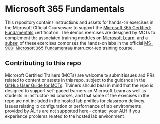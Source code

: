 # Microsoft 365 Fundamentals

This repository contains instructions and assets for hands-on exercises in the Microsoft Official Courseware to support the [Microsoft 365 Certified: Fundamentals](https://learn.microsoft.com/en-us/credentials/certifications/microsoft-365-fundamentals/) certification. The demos exercises are designed by MCTs to complement the associated training modules on [Microsoft Learn](https://learn.microsoft.com/training), and a <u>subset</u> of these exercises comprises the hands-on labs in the official [MS-900: Microsoft 365 Fundamentals](https://learn.microsoft.com/en-us/shows/on-demand-instructor-led-training-series/?terms=MS-900) instructor-led training course.

## Contributing to this repo

Microsoft Certified Trainers (MCTs) are welcome to submit issues and PRs related to content or assets in this repo, subject to the guidance in the [GitHub User Guide for MCTs](https://microsoftlearning.github.io/MCT-User-Guide/). Trainers should bear in mind that the repo is designed to support self-paced learners on Microsoft Learn as well as students in instructor-led courses, and that some of the exercises in the repo are not included in the hosted lab profiles for classroom delivery. Issues relating to configuration or performance of lab environments provided by ALHs are not supported here - contact your ALH if you experience problems related to the hosted lab environment.
